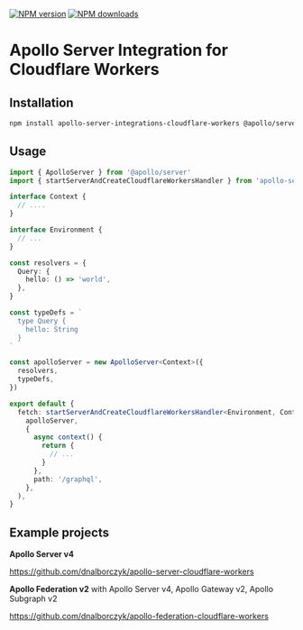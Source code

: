 [![NPM version](https://badge.fury.io/js/apollo-server-integrations-cloudflare-workers.svg)](https://www.npmjs.com/package/apollo-server-integrations-cloudflare-workers)
[![NPM downloads](https://img.shields.io/npm/dm/apollo-server-integrations-cloudflare-workers.svg?style=flat)](https://www.npmjs.com/package/apollo-server-integrations-cloudflare-workers)

# Apollo Server Integration for Cloudflare Workers

## **Installation**

```bash
npm install apollo-server-integrations-cloudflare-workers @apollo/server graphql
```

## **Usage**

```typescript
import { ApolloServer } from '@apollo/server'
import { startServerAndCreateCloudflareWorkersHandler } from 'apollo-server-integrations-cloudflare-workers'

interface Context {
  // ....
}

interface Environment {
  // ...
}

const resolvers = {
  Query: {
    hello: () => 'world',
  },
}

const typeDefs = `
  type Query {
    hello: String
  }
`

const apolloServer = new ApolloServer<Context>({
  resolvers,
  typeDefs,
})

export default {
  fetch: startServerAndCreateCloudflareWorkersHandler<Environment, Context>(
    apolloServer,
    {
      async context() {
        return {
          // ...
        }
      },
      path: '/graphql',
    },
  ),
}
```

## Example projects

**Apollo Server v4**

https://github.com/dnalborczyk/apollo-server-cloudflare-workers

**Apollo Federation v2** with Apollo Server v4, Apollo Gateway v2, Apollo Subgraph v2

https://github.com/dnalborczyk/apollo-federation-cloudflare-workers
